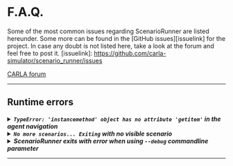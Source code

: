 # F.A.Q.

Some of the most common issues regarding ScenarioRunner are listed hereunder. Some more can be found in the [GitHub issues][issuelink] for the project. In case any doubt is not listed here, take a look at the forum and feel free to post it.
[issuelink]: https://github.com/carla-simulator/scenario_runner/issues
<div class="build-buttons">
<p>
<a href="https://forum.carla.org/c/using-carla/scenario-runner" target="_blank" class="btn btn-neutral" title="Go to the CARLA forum">
CARLA forum</a>
</p>
</div>

---

## Runtime errors
<!-- ======================================================================= -->
  <details>
    <summary><h5 style="display:inline">
    <code>TypeError: 'instancemethod' object has no attribute 'getitem'</code> in the agent navigation
    </h5></summary>

This issue is most likely caused by an outdated version of the Python Networkx package.  

__1.__ Remove the current installation.
(e.g. <code>sudo apt-get remove python-networkx</code>) 

__2.__ Install a more current one.
 <code>pip install --user networkx==2.2</code>.

  </details>

<!-- ======================================================================= -->
  <details>
    <summary><h5 style="display:inline">
    <code>No more scenarios... Exiting</code> with no visible scenario
    </h5></summary>

The output should be similar to the following.

```sh
Preparing scenario: FollowLeadingVehicle_1
ScenarioManager: Running scenario FollowVehicle
Resetting ego-vehicle!
Failure!
Resetting ego-vehicle!
ERROR: failed to destroy actor 527 : unable to destroy actor: not found
No more scenarios .... Exiting
```

If nothing is happening, it is most likely due to the fact that there is no program controlling the ego vehicle. 

__1.__ Run the scenario again.

__2.__ Run a program to control the ego vehicle. For example, the `manual_control.py`.  

Something should be happening when the ego vehicle starts moving. 

  </details>


<!-- ======================================================================= -->
  <details>
    <summary><h5 style="display:inline">
    ScenarioRunner exits with error when using <code>--debug</code> commandline parameter
    </h5></summary>

The output should be similar to the following.
```sh
UnicodeEncodeError: 'ascii' codec can't encode character '\u2713' in position 58: ordinal not in range(128)
```

The environment variable is missing. 

__1.__ Set the environment variable in the terminal. Edit the `~/.bashrc` to avoid setting it everytime. 

```sh
PYTHONIOENCODING=utf-8
```

  </details>

---

